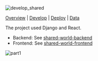![develop_shared](https://user-images.githubusercontent.com/19520346/69126780-b00a8980-0af4-11ea-9dba-4fc6c66bbec3.PNG)

[Overview](https://teanlouise.github.io/shared-world)     |     [Develop](https://teanlouise.github.io/shared-world/develop)    |  [Deploy](https://teanlouise.github.io/shared-world/deploy)    |   [Data](https://teanlouise.github.io/shared-world-data)

The project used Django and React.

- Backend: See [shared-world-backend](https://teanlouise.github.io/shared-world-backend)
- Frontend: See [shared-world-frontend](https://teanlouise.github.io/shared-world-frontend) 

![part1](https://user-images.githubusercontent.com/19520346/69126924-024baa80-0af5-11ea-9e70-9412f025e860.png)
